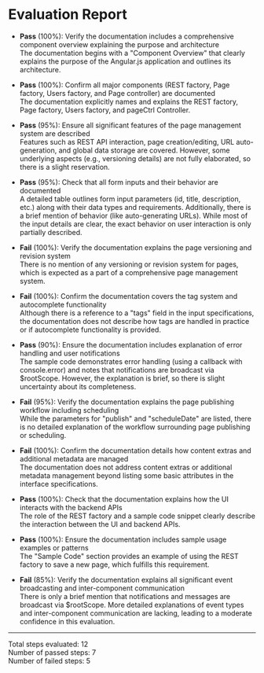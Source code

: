 # Evaluation Report

- **Pass** (100%): Verify the documentation includes a comprehensive component overview explaining the purpose and architecture  
  The documentation begins with a "Component Overview" that clearly explains the purpose of the Angular.js application and outlines its architecture.

- **Pass** (100%): Confirm all major components (REST factory, Page factory, Users factory, and Page controller) are documented  
  The documentation explicitly names and explains the REST factory, Page factory, Users factory, and pageCtrl Controller.

- **Pass** (95%): Ensure all significant features of the page management system are described  
  Features such as REST API interaction, page creation/editing, URL auto-generation, and global data storage are covered. However, some underlying aspects (e.g., versioning details) are not fully elaborated, so there is a slight reservation.

- **Pass** (95%): Check that all form inputs and their behavior are documented  
  A detailed table outlines form input parameters (id, title, description, etc.) along with their data types and requirements. Additionally, there is a brief mention of behavior (like auto-generating URLs). While most of the input details are clear, the exact behavior on user interaction is only partially described.

- **Fail** (100%): Verify the documentation explains the page versioning and revision system  
  There is no mention of any versioning or revision system for pages, which is expected as a part of a comprehensive page management system.

- **Fail** (100%): Confirm the documentation covers the tag system and autocomplete functionality  
  Although there is a reference to a "tags" field in the input specifications, the documentation does not describe how tags are handled in practice or if autocomplete functionality is provided.

- **Pass** (90%): Ensure the documentation includes explanation of error handling and user notifications  
  The sample code demonstrates error handling (using a callback with console.error) and notes that notifications are broadcast via $rootScope. However, the explanation is brief, so there is slight uncertainty about its completeness.

- **Fail** (95%): Verify the documentation explains the page publishing workflow including scheduling  
  While the parameters for "publish" and "scheduleDate" are listed, there is no detailed explanation of the workflow surrounding page publishing or scheduling.

- **Fail** (100%): Confirm the documentation details how content extras and additional metadata are managed  
  The documentation does not address content extras or additional metadata management beyond listing some basic attributes in the interface specifications.

- **Pass** (100%): Check that the documentation explains how the UI interacts with the backend APIs  
  The role of the REST factory and a sample code snippet clearly describe the interaction between the UI and backend APIs.

- **Pass** (100%): Ensure the documentation includes sample usage examples or patterns  
  The "Sample Code" section provides an example of using the REST factory to save a new page, which fulfills this requirement.

- **Fail** (85%): Verify the documentation explains all significant event broadcasting and inter-component communication  
  There is only a brief mention that notifications and messages are broadcast via $rootScope. More detailed explanations of event types and inter-component communication are lacking, leading to a moderate confidence in this evaluation.

---

Total steps evaluated: 12  
Number of passed steps: 7  
Number of failed steps: 5